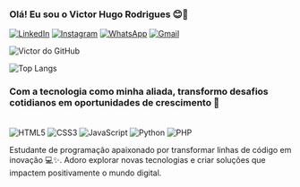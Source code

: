 ### Olá! Eu sou o Victor Hugo Rodrigues 😊👋

[![LinkedIn](https://img.shields.io/badge/LinkedIn-0077B5?style=for-the-badge&logo=linkedin&logoColor=white)](https://www.linkedin.com/in/victor-hugo-rodrigues-065832269)
[![Instagram](https://img.shields.io/badge/Instagram-E4405F?style=for-the-badge&logo=instagram&logoColor=white)](https://instagram.com/victorhugorodrigues2021?igshid=OGQ5ZDc2ODk2ZA==)
[![WhatsApp](https://img.shields.io/badge/WhatsApp-25D366?style=for-the-badge&logo=whatsapp&logoColor=white)](https://api.whatsapp.com/send?phone=5534991029687&text=Ol%C3%A1!!)
[![Gmail](https://img.shields.io/badge/Gmail-D14836?style=for-the-badge&logo=gmail&logoColor=white)](mailto:victorhugorodrigues815@gmail.com)

![Victor do GitHub](https://github-readme-stats.vercel.app/api?username=Victor-Hugo-Rodrigues&show_icons=true&theme=radical)

![Top Langs](https://github-readme-stats.vercel.app/api/top-langs/?username=Victor-Hugo-Rodrigues&layout=compact)

### Com a tecnologia como minha aliada, transformo desafios cotidianos em oportunidades de crescimento 🚀

<div style="display: inline-block"><br/>
  <img align="center" alt="HTML5" src="https://img.shields.io/badge/HTML5-E34F26?style=for-the-badge&logo=html5&logoColor=white">
  <img align="center" alt="CSS3" src="https://img.shields.io/badge/CSS3-1572B6?style=for-the-badge&logo=css3&logoColor=white">
  <img align="center" alt="JavaScript" src="https://img.shields.io/badge/JavaScript-323330?style=for-the-badge&logo=javascript&logoColor=F7DF1E">
  <img align="center" alt="Python" src="https://img.shields.io/badge/Python-3776AB?style=for-the-badge&logo=python&logoColor=white">
  <img align="center" alt="PHP" src="https://img.shields.io/badge/PHP-777BB4?style=for-the-badge&logo=php&logoColor=white">
</div> <br/>

Estudante de programação apaixonado por transformar linhas de código em inovação 💻✨. Adoro explorar novas tecnologias e criar soluções que impactem positivamente o mundo digital.
